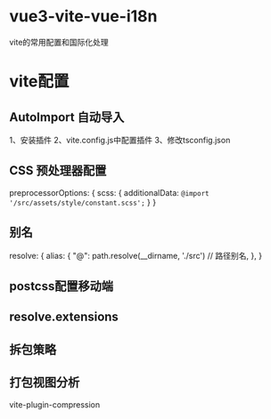 # vue3-vite-vue-i18n
vite的常用配置和国际化处理

# vite配置
## AutoImport 自动导入

1、安装插件
2、vite.config.js中配置插件
3、修改tsconfig.json


## CSS 预处理器配置

preprocessorOptions: {
    scss: {
        additionalData: `@import '/src/assets/style/constant.scss';`
    }
}

## 别名
resolve: {
    alias: {
        "@": path.resolve(__dirname, './src') // 路径别名,
    },
}

## postcss配置移动端

## resolve.extensions

## 拆包策略

## 打包视图分析
vite-plugin-compression

